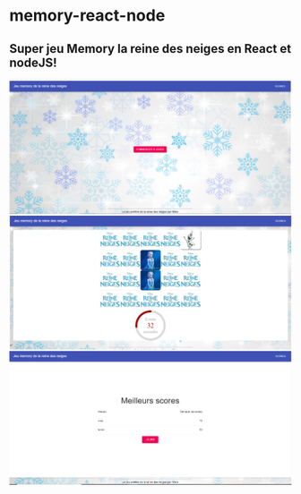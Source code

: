 # memory-react-node

## Super jeu Memory la reine des neiges  en React et nodeJS! 

![image](/utils/Home.png)
![image](/utils/Game.png)
![image](/utils/Scores.png)
